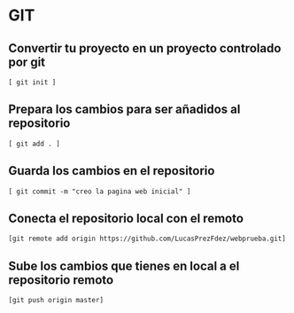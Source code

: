 # GIT

## Convertir tu proyecto en un proyecto controlado por **git**

```
[ git init ]
```

## Prepara los cambios para ser añadidos al repositorio

```
[ git add . ]
```

## Guarda los cambios en el repositorio

```
[ git commit -m "creo la pagina web inicial" ]
```

## Conecta el repositorio local con el remoto

```
[git remote add origin https://github.com/LucasPrezFdez/webprueba.git]
```

## Sube los cambios que tienes en local a el repositorio remoto

```
[git push origin master]
```

